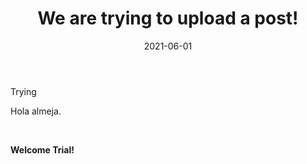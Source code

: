 ﻿---
title: We are trying to upload a post!
date: 2021-06-01
authors: Isidora_Morel
---

Trying 

<!--more-->

Hola almeja. <p>&nbsp;</p>
**Welcome Trial!**

